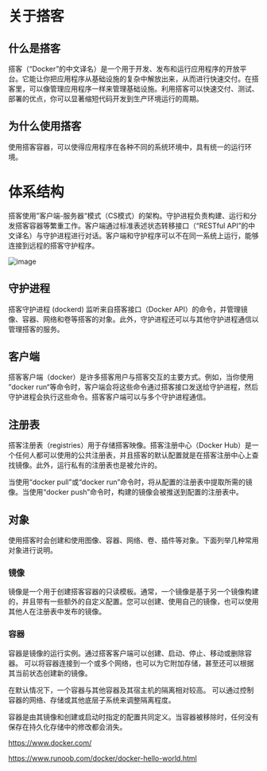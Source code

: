 # 关于搭客
## 什么是搭客
搭客（“Docker”的中文译名）是一个用于开发、发布和运行应用程序的开放平台。它能让你把应用程序从基础设施的复杂中解放出来，从而进行快速交付。在搭客里，可以像管理应用程序一样来管理基础设施。利用搭客可以快速交付、测试、部署的优点，你可以显著缩短代码开发到生产环境运行的周期。

## 为什么使用搭客
使用搭客容器，可以使得应用程序在各种不同的系统环境中，具有统一的运行环境。

# 体系结构
搭客使用”客户端-服务器“模式（CS模式）的架构。守护进程负责构建、运行和分发搭客容器等繁重工作。客户端通过标准表述状态转移接口（“RESTful API”的中文译名）与守护进程进行对话。客户端和守护程序可以不在同一系统上运行，能够连接到远程的搭客守护程序。

![image](https://docs.docker.com/engine/images/architecture.svg)

## 守护进程
搭客守护进程 (dockerd) 监听来自搭客接口（Docker API）的命令，并管理镜像、容器、网络和卷等搭客的对象。此外，守护进程还可以与其他守护进程通信以管理搭客的服务。

## 客户端
搭客客户端（docker）是许多搭客用户与搭客交互的主要方式。例如，当你使用 ”docker run“等命令时，客户端会将这些命令通过搭客接口发送给守护进程，然后守护进程会执行这些命令。搭客客户端可以与多个守护进程通信。

## 注册表
搭客注册表（registries）用于存储搭客映像。搭客注册中心（Docker Hub）是一个任何人都可以使用的公共注册表，并且搭客的默认配置就是在搭客注册中心上查找镜像。此外，运行私有的注册表也是被允许的。

当使用“docker pull”或“docker run”命令时，将从配置的注册表中提取所需的镜像。当使用“docker push”命令时，构建的镜像会被推送到配置的注册表中。

## 对象
使用搭客时会创建和使用图像、容器、网络、卷、插件等对象。下面列举几种常用对象进行说明。

### 镜像
镜像是一个用于创建搭客容器的只读模板。通常，一个镜像是基于另一个镜像构建的，并且带有一些额外的自定义配置。您可以创建、使用自己的镜像，也可以使用其他人在注册表中发布的镜像。

### 容器
容器是镜像的运行实例。通过搭客客户端可以创建、启动、停止、移动或删除容器。 可以将容器连接到一个或多个网络，也可以为它附加存储，甚至还可以根据其当前状态创建新的镜像。

在默认情况下，一个容器与其他容器及其宿主机的隔离相对较高。 可以通过控制容器的网络、存储或其他底层子系统来调整隔离程度。

容器是由其镜像和创建或启动时指定的配置共同定义。当容器被移除时，任何没有保存在持久化存储中的修改都会消失。

https://www.docker.com/

https://www.runoob.com/docker/docker-hello-world.html